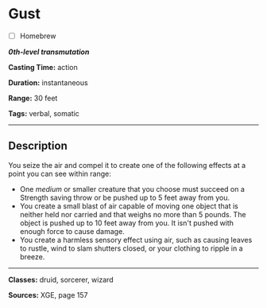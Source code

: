 # Gust

- [ ] Homebrew

***0th-level transmutation***

**Casting Time:** action

**Duration:** instantaneous

**Range:** 30 feet

**Tags:** verbal, somatic

---

## Description
You seize the air and compel it to create one of the following effects at a point you can see within range:
- One *medium* or smaller creature that you choose must succeed on a Strength saving throw or be pushed up to 5 feet away from you.
- You create a small blast of air capable of moving one object that is neither held nor carried and that weighs no more than 5 pounds.
	The object is pushed up to 10 feet away from you.
	It isn't pushed with enough force to cause damage.
- You create a harmless sensory effect using air, such as causing leaves to rustle, wind to slam shutters closed, or your clothing to ripple in a breeze.

---

**Classes:** druid, sorcerer, wizard

**Sources:** XGE, page 157
